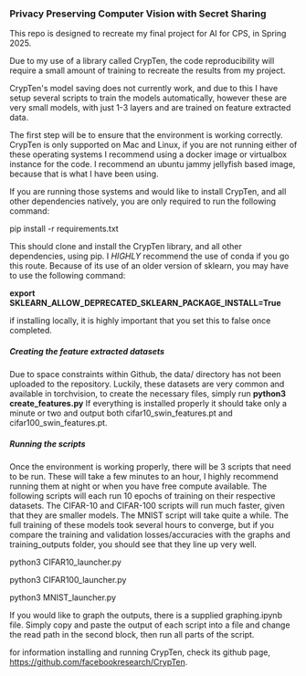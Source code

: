 ### Privacy Preserving Computer Vision with Secret Sharing

This repo is designed to recreate my final project for AI for CPS, in Spring 2025.

Due to my use of a library called CrypTen, the code reproducibility will require a small amount of training to recreate the results from my project. 

CrypTen's model saving does not currently work, and due to this I have setup several scripts to train the models automatically, however these are very small models, with just 1-3 layers and are trained on feature extracted data.

The first step will be to ensure that the environment is working correctly. CrypTen is only supported on Mac and Linux, if you are not running either of these operating systems I recommend using a docker image or virtualbox instance for the code. I recommend an ubuntu jammy jellyfish based image, because that is what I have been using. 

If you are running those systems and would like to install CrypTen, and all other dependencies natively, you are only required to run the following command:

pip install -r requirements.txt

This should clone and install the CrypTen library, and all other dependencies, using pip. I *HIGHLY* recommend the use of conda if you go this route. Because of its use of an older version of sklearn, you may have to use the following command:

**export SKLEARN_ALLOW_DEPRECATED_SKLEARN_PACKAGE_INSTALL=True**

if installing locally, it is highly important that you set this to false once completed.

##### Creating the feature extracted datasets
Due to space constraints within Github, the data/ directory has not been uploaded to the repository. Luckily, these datasets are very common and available in torchvision, to create the necessary files, simply run 
**python3 create_features.py**
If everything is installed properly it should take only a minute or two and output both cifar10_swin_features.pt and cifar100_swin_features.pt.

##### Running the scripts

Once the environment is working properly, there will be 3 scripts that need to be run. These will take a few minutes to an hour, I highly recommend running them at night or when you have free compute available. The following scripts will each run 10 epochs of training on their respective datasets. The CIFAR-10 and CIFAR-100 scripts will run much faster, given that they are smaller models. The MNIST script will take quite a while. The full training of these models took several hours to converge, but if you compare the training and validation losses/accuracies with the graphs and training_outputs folder, you should see that they line up very well.

python3 CIFAR10_launcher.py

python3 CIFAR100_launcher.py

python3 MNIST_launcher.py

If you would like to graph the outputs, there is a supplied graphing.ipynb file. Simply copy and paste the output of each script into a file and change the read path in the second block, then run all parts of the script. 

for information installing and running CrypTen, check its github page, https://github.com/facebookresearch/CrypTen.
